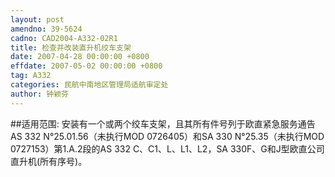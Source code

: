```yaml
---
layout: post
amendno: 39-5624
cadno: CAD2004-A332-02R1
title: 检查并改装直升机绞车支架
date: 2007-04-28 00:00:00 +0800
effdate: 2007-05-02 00:00:00 +0800
tag: A332
categories: 民航中南地区管理局适航审定处
author: 钟颖芬
---
```


##适用范围:
安装有一个或两个绞车支架，且其所有件号列于欧直紧急服务通告AS 332 N°25.01.56（未执行MOD 0726405）和SA 330 N°25.35（未执行MOD 0727153）第1.A.2段的AS 332 C、C1、L、L1、L2，SA 330F、G和J型欧直公司直升机(所有序号)。


